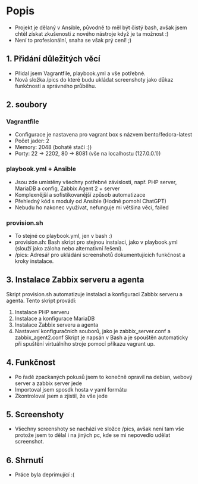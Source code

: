 # Popis
- Projekt je dělaný v Ansible, původně to měl být čistý bash, avšak jsem chtěl získat zkušenosti z nového nástroje když je ta možnost :)
- Není to profesionální, snaha se však prý cení! ;)

## 1. Přidání důležitých věcí
- Přidal jsem Vagrantfile, playbook.yml a vše potřebné. 
- Nová složka /pics do které budu ukládat screenshoty jako důkaz funkčnosti a správného průběhu.

## 2. soubory
### Vagrantfile
- Configurace je nastavena pro vagrant box s názvem bento/fedora-latest
- Počet jader: 2
- Memory: 2048 (bohatě stačí :))
- Porty: 22 -> 2202, 80 -> 8081 (vše na localhostu (127.0.0.1))

### playbook.yml + Ansible
- Jsou zde umístěny všechny potřebné závislosti, např. PHP server, MariaDB a config, Zabbix Agent 2 + server
- Komplexnější a sofistikovanější způsob automatizace
- Přehledný kód s moduly od Ansible (Hodně pomohl ChatGPT)
- Nebudu ho nakonec využívat, nefunguje mi většina věcí, failed

### provision.sh
- To stejné co playbook.yml, jen v bash :)
- provision.sh: Bash skript pro stejnou instalaci, jako v playbook.yml (slouží jako záloha nebo alternativní řešení).
- /pics: Adresář pro ukládání screenshotů dokumentujících funkčnost a kroky instalace.

## 3. Instalace Zabbix serveru a agenta
 Skript provision.sh automatizuje instalaci a konfiguraci Zabbix serveru a agenta. Tento skript provádí:
1. Instalace PHP serveru
2. Instalace a konfigurace MariaDB
3. Instalace Zabbix serveru a agenta
4. Nastavení konfiguračních souborů, jako je zabbix_server.conf a zabbix_agent2.conf
Skript je napsán v Bash a je spouštěn automaticky při spuštění virtuálního stroje pomocí příkazu vagrant up.

## 4. Funkčnost
- Po řadě zpackaných pokusů jsem to konečně opravil na debian, webový server a zabbix server jede
- Importoval jsem sposdk hosta v yaml formátu
- Zkontroloval jsem a zjistil, že vše jede

## 5. Screenshoty
- Všechny screenshoty se nachází ve složce /pics, avšak není tam vše protože jsem to dělal i na jiných pc, kde se mi nepovedlo udělat screenshot. 

## 6. Shrnutí
- Práce byla deprimující :(
